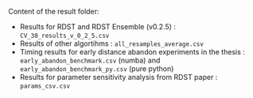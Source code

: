 Content of the result folder:

- Results for RDST and RDST Ensemble (v0.2.5) : `CV_30_results_v_0_2_5.csv`
- Results of other algortihms : `all_resamples_average.csv`
- Timing results for early distance abandon experiments in the thesis : `early_abandon_benchmark.csv` (numba) and `early_abandon_benchmark_py.csv` (pure python)
- Results for parameter sensitivity analysis from RDST paper : `params_csv.csv`
